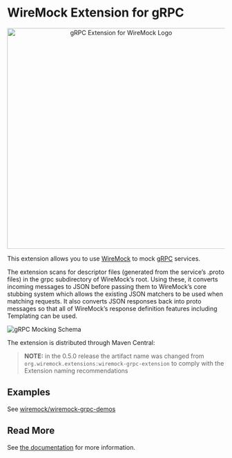 # WireMock Extension for gRPC

<p align="center">
    <a href="https://wiremock.org/docs/grpc" target="_blank">
        <img width="512px" src="images/../docs/images/header.png" alt="gRPC Extension for WireMock Logo"/>
    </a>
</p>

This extension allows you to use [WireMock](https://wiremock.org) to mock [gRPC](https://grpc.io/) services.

The extension scans for descriptor files (generated from the service’s .proto files) in the grpc subdirectory of WireMock’s root.
Using these, it converts incoming messages to JSON before passing them to WireMock’s core stubbing system
which allows the existing JSON matchers to be used when matching requests.
It also converts JSON responses back into proto messages so that
all of WireMock’s response definition features including Templating can be used.

![gRPC Mocking Schema](./docs/images/intro_schema.png)

The extension is distributed through Maven Central:

> **NOTE:** in the 0.5.0 release the artifact name was changed from `org.wiremock.extensions:wiremock-grpc-extension`
> to comply with the Extension naming recommendations

## Examples

See [wiremock/wiremock-grpc-demos](https://github.com/wiremock/wiremock-grpc-demos/)

## Read More

See [the documentation](https://wiremock.org/docs/grpc/) for more information.
